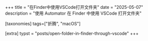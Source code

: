 +++
title = "在Finder中使用VSCode打开文件夹"
date = "2025-05-07"
description = "使用 Automator 在 Finder 中使用 VSCode 打开文件夹"

[taxonomies]
tags=["折腾", "macOS"]

[extra]
typst = "posts/open-folder-in-finder-through-vscode"
+++
